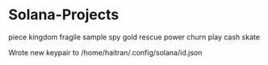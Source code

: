 # Solana-Projects

piece kingdom fragile sample spy gold rescue power churn play cash skate

Wrote new keypair to /home/haitran/.config/solana/id.json